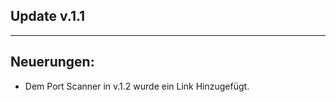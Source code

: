 Update v.1.1
------------
------------
Neuerungen:
-----------
- Dem Port Scanner in v.1.2 wurde ein Link Hinzugefügt.
